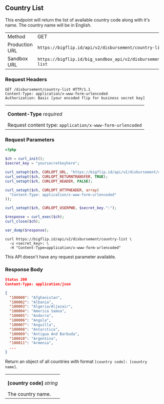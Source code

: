 <div></div>

## Country List

This endpoint will return the list of available country code along with it's name. The country name will be in English.

<table>
  <tbody>
    <tr>
      <td>Method</td>
      <td><span class="method get">GET</span></td>
    </tr>
    <tr>
      <td>Production URL</td>
      <td><code>https://bigflip.id/api/v2/disbursement/country-list</code></td>
    </tr>
    <tr>
      <td>Sandbox URL</td>
      <td><code>https://bigflip.id/big_sandbox_api/v2/disbursement/country-list</code></td>
    </tr>
  </tbody>
</table>

<h3 id="country-list-request-headers">Request Headers</h3>

```http
GET /disbursement/country-list HTTP/1.1
Content-Type: application/x-www-form-urlencoded
Authorization: Basic [your encoded flip for business secret key]
```

<table>
  <tbody>
    <tr>
      <td>
        <p><b>Content-Type</b> <em>required</em></p>
        Request content type: <code>application/x-www-form-urlencoded</code>
      </td>
    </tr>
  </tbody>
</table>

<h3 id="country-list-request-parameters">Request Parameters</h3>

```php
<?php

$ch = curl_init();
$secret_key = "yoursecretkeyhere";

curl_setopt($ch, CURLOPT_URL, "https://bigflip.id/api/v2/disbursement/country-list");
curl_setopt($ch, CURLOPT_RETURNTRANSFER, TRUE);
curl_setopt($ch, CURLOPT_HEADER, FALSE);

curl_setopt($ch, CURLOPT_HTTPHEADER, array(
  "Content-Type: application/x-www-form-urlencoded"
));

curl_setopt($ch, CURLOPT_USERPWD, $secret_key.":");

$response = curl_exec($ch);
curl_close($ch);

var_dump($response);
```

```shell
curl https://bigflip.id/api/v2/disbursement/country-list \
  -u <secret_key>: \
  -H "Content-Type=application/x-www-form-urlencoded"
```

This API doesn't have any request parameter available.

<h3 id="country-list-response-body">Response Body</h3>

```json
Status 200
Content-Type: application/json

{
  "100000": "Afghanistan",
  "100002": "Albania",
  "100003": "Algeria/Aljazair",
  "100004": "America Samoa",
  "100005": "Andorra",
  "100006": "Angola",
  "100007": "Anguilla",
  "100008": "Antarctica",
  "100009": "Antigua And Barbuda",
  "100010": "Argentina",
  "100011": "Armenia",
  ...
}
```

Return an object of all countries with format `[country code]: [country name]`.

<table>
  <tbody>
    <tr>
      <td>
        <p><b>[country code]</b> <em>string</em></p>
        The country name.
      </td>
    </tr>
  </tbody>
</table>
